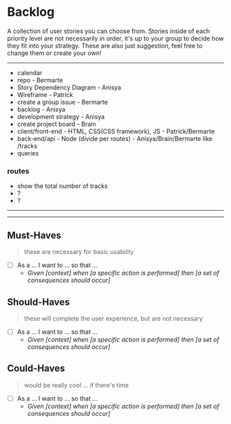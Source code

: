 # Backlog

A collection of user stories you can choose from.  Stories inside of each priority level are not necessarily in order, it's up to your group to decide how they fit into your strategy.  These are also just suggestion, feel free to change them or create your own!


---
- calendar
- repo - Bermarte
- Story Dependency Diagram - Anisya
- Wireframe - Patrick
- create a group issue - Bermarte
- backlog - Anisya
- development strategy - Anisya
- create project board - Brain
- client/front-end - HTML, CSS(CSS framework), JS - Patrick/Bermarte
- back-end/api - Node (divide per routes) - Anisya/Brain/Bermarte
  like /tracks
- queries

### routes
- show the total number of tracks
- ?
- ?

---
----
## Must-Haves

> these are necessary for basic usability

- [ ] As a ... I want to ... so that ...
  - _Given [context] when [a specific action is performed] then [a set of consequences should occur]_

## Should-Haves

> these will complete the user experience, but are not necessary

- [ ] As a ... I want to ... so that ...
  - _Given [context] when [a specific action is performed] then [a set of consequences should occur]_

## Could-Haves

> would be really cool ... if there's time

- [ ] As a ... I want to ... so that ...
  - _Given [context] when [a specific action is performed] then [a set of consequences should occur]_
